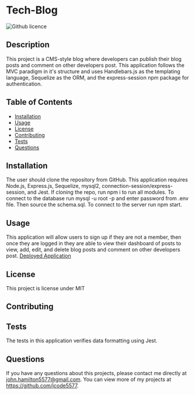 # Tech-Blog
  ![Github licence](http://img.shields.io/badge/license-MIT-blue.svg)
  
  ## Description 
  This project is a CMS-style blog where developers can publish their blog posts and comment on other developers post. This application follows the MVC paradigm in it's structure and uses Handlebars.js as the templating language, Sequelize as the ORM, and the express-session npm package for authentication.
  ## Table of Contents
  * [Installation](#installation)
  * [Usage](#usage)
  * [License](#license)
  * [Contributing](#contributing)
  * [Tests](#tests)
  * [Questions](#questions)
  
  ## Installation 
  The user should clone the repository from GitHub. This application requires Node.js, Express.js, Sequelize, mysql2, connection-session/express-session, and Jest. If cloning the repo, run npm i to run all modules. To connect to the database run mysql -u root -p and enter password from .env file. Then source the schema.sql. To connect to the server run npm start.
  ## Usage 
  This application will allow users to sign up if they are not a member, then once they are logged in they are able to view their dashboard of posts to view, add, edit, and delete blog posts and comment on other developers post. [Deployed Application](https://the-tech-blog159.herokuapp.com/)
  ## License 
  This project is license under MIT
  ## Contributing 
  
  ## Tests
  The tests in this application verifies data formatting using Jest.
  ## Questions
  If you have any questions about this projects, please contact me directly at john.hamilton5577@gmail.com. You can view more of my projects at https://github.com/jcode5577.
